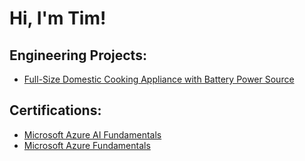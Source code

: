 <h1>Hi, I'm Tim! <br/><a 
<h2> </h2>
<h2>Engineering Projects:</h2>

- [Full-Size Domestic Cooking Appliance with Battery Power Source](https://github.com/tthai134/DomesticCookingAppliance)


<h2>Certifications:</h2>

- [Microsoft Azure AI Fundamentals](https://imgur.com/a/xdkI03F)
- [Microsoft Azure Fundamentals](https://imgur.com/a/SZqMZMG)


<!--
**joshmadakor1/joshmadakor1** is a ✨ _special_ ✨ repository because its `README.md` (this file) appears on your GitHub profile.

Here are some ideas to get you started:

- 🔭 I’m currently working on ...
- 🌱 I’m currently learning ...
- 👯 I’m looking to collaborate on ...
- 🤔 I’m looking for help with ...
- 💬 Ask me about ...
- 📫 How to reach me: ...
- 😄 Pronouns: ...
- ⚡ Fun fact: ...
-->
